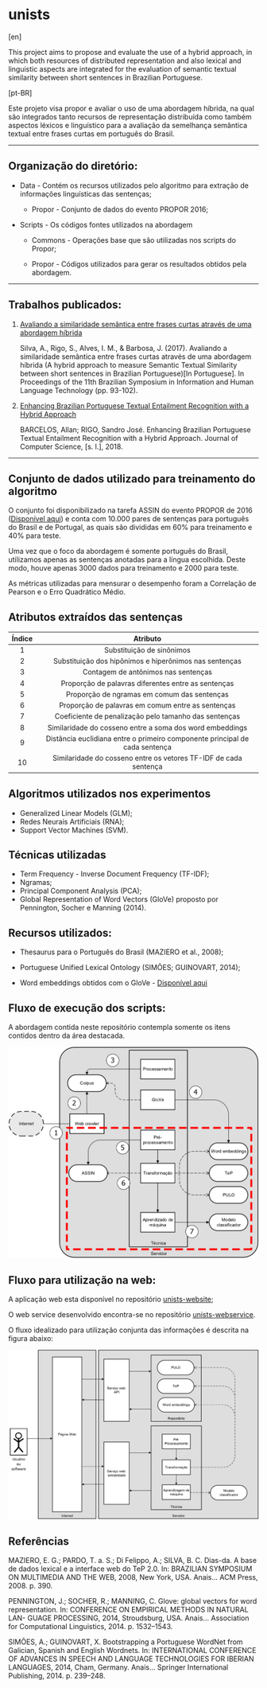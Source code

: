 # unists

[en]

  This project aims to propose and evaluate the use of a hybrid approach, in which both resources of distributed representation and also lexical and linguistic aspects are integrated for the evaluation of semantic textual similarity between short sentences in Brazilian Portuguese. 

[pt-BR]

  Este projeto visa propor e avaliar o uso de uma abordagem híbrida, na qual são integrados tanto recursos de representação distribuída como também aspectos léxicos e linguístico para a avaliação da semelhança semântica textual entre frases curtas em português do Brasil.

---

## Organização do diretório:

* Data - Contém os recursos utilizados pelo algoritmo para extração de informações linguísticas das sentenças;
    
    * Propor - Conjunto de dados do evento PROPOR 2016;
    
* Scripts - Os códigos fontes utilizados na abordagem
  
  * Commons - Operações base que são utilizadas nos scripts do Propor;
  
  * Propor - Códigos utilizados para gerar os resultados obtidos pela abordagem.

---

## Trabalhos publicados:

1. [Avaliando a similaridade semântica entre frases curtas através de uma abordagem híbrida](http://www.aclweb.org/anthology/W17-6612)

    Silva, A., Rigo, S., Alves, I. M., & Barbosa, J. (2017). Avaliando a similaridade semântica entre frases curtas através de uma abordagem híbrida (A hybrid approach to measure Semantic Textual Similarity between short sentences in Brazilian Portuguese)[In Portuguese]. In Proceedings of the 11th Brazilian Symposium in Information and Human Language Technology (pp. 93-102).
    
2. [Enhancing Brazilian Portuguese Textual Entailment Recognition with a Hybrid Approach](http://thescipub.com/abstract/10.3844/ofsp.12054)

    BARCELOS, Allan; RIGO, Sandro José. Enhancing Brazilian Portuguese Textual Entailment Recognition with a Hybrid Approach. Journal of Computer Science, [s. l.], 2018.
        
---

## Conjunto de dados utilizado para treinamento do algoritmo

O conjunto foi disponibilizado na tarefa ASSIN do evento PROPOR de 2016 ([Disponível aqui](
http://nilc.icmc.usp.br/assin/)) e conta com 10.000 pares de sentenças para português do Brasil e de Portugal, as quais são divididas em 60% para treinamento e 40% para teste.

Uma vez que o foco da abordagem é somente português do Brasil, utilizamos apenas as sentenças anotadas para a língua escolhida. 
Deste modo, houve apenas 3000 dados para treinamento e 2000 para teste. 

As métricas utilizadas para mensurar o desempenho foram a Correlação de Pearson e o Erro Quadrático Médio.

## Atributos extraídos das sentenças

| Índice |                                   Atributo                                  |
|:------:|:---------------------------------------------------------------------------:|
|    1   | Substituição de sinônimos                                                   |
|    2   | Substituição dos hipônimos e hiperônimos nas sentenças                      |
|    3   | Contagem de antônimos nas sentenças                                         |
|    4   | Proporção de palavras diferentes entre as sentenças                         |
|    5   | Proporção de ngramas em comum das sentenças                                 |
|    6   | Proporção de palavras em comum entre as sentenças                           |
|    7   | Coeficiente de penalização pelo tamanho das sentenças                       |
|    8   | Similaridade do cosseno entre a soma dos word embeddings                    |
|    9   | Distância euclidiana entre o primeiro componente principal de cada sentença |
|   10   | Similaridade do cosseno entre os vetores TF-IDF de cada sentença            |

## Algoritmos utilizados nos experimentos

* Generalized Linear Models (GLM);
* Redes Neurais Artificiais (RNA);
* Support Vector Machines (SVM).

## Técnicas utilizadas

* Term Frequency - Inverse Document Frequency (TF-IDF);
* Ngramas;
* Principal Component Analysis (PCA);
* Global Representation of Word Vectors (GloVe) proposto por Pennington, Socher e Manning (2014).

## Recursos utilizados:
* Thesaurus para o Português do Brasil (MAZIERO et al.,  2008);

* Portuguese Unified Lexical Ontology (SIMÕES; GUINOVART, 2014);

* Word embeddings obtidos com o GloVe - [Disponível aqui](https://drive.google.com/open?id=1jl5Hrx7_2qLQ_-akx9Gh8dpJjS2H9bHT)

## Fluxo de execução dos scripts:

A abordagem contida neste repositório contempla somente os itens contidos dentro da área destacada.

![alt text](https://github.com/albarsil/unists/blob/master/model-train.png "teste")

## Fluxo para utilização na web:

A aplicação web esta disponível no repositório [unists-website](https://github.com/albarsil/unists-website);

O web service desenvolvido encontra-se no repositório [unists-webservice](https://github.com/albarsil/unists-webservice-textmining).

O fluxo idealizado para utilização conjunta das informações é descrita na figura abaixo:

![alt text](https://github.com/albarsil/unists/blob/master/model-test.png "teste")


## Referências

MAZIERO, E. G.; PARDO, T. a. S.; Di Felippo, A.; SILVA, B. C. Dias-da. A base de dados lexical e a interface web do TeP 2.0. In: BRAZILIAN SYMPOSIUM ON  MULTIMEDIA AND THE WEB, 2008, New York, USA. Anais... ACM Press, 2008. p. 390.

PENNINGTON, J.; SOCHER, R.; MANNING, C. Glove: global vectors for word representation. In: CONFERENCE ON EMPIRICAL METHODS IN NATURAL LAN-  GUAGE PROCESSING, 2014, Stroudsburg, USA. Anais...  Association for Computational Linguistics, 2014.  p.  1532–1543.

SIMÕES, A.; GUINOVART, X. Bootstrapping a Portuguese WordNet from Galician, Spanish and English Wordnets. In: INTERNATIONAL CONFERENCE OF ADVANCES IN SPEECH AND LANGUAGE TECHNOLOGIES FOR IBERIAN LANGUAGES, 2014, Cham, Germany.  Anais...  Springer International Publishing, 2014.  p.  239–248.

